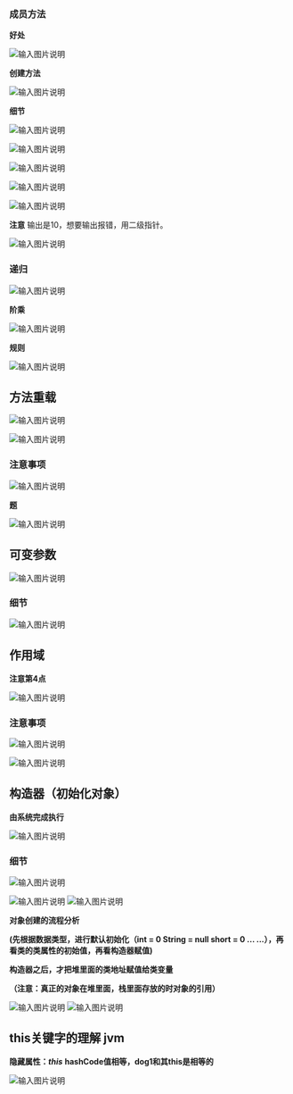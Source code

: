 ### 成员方法
**好处**

![输入图片说明](/imgs/2024-07-11/4ifPEBtDmsbtfHsF.png)

**创建方法**

![输入图片说明](/imgs/2024-07-11/OCr33gKSlC6XOCfZ.png)

**细节**

![输入图片说明](/imgs/2024-07-11/jdHDjnB0XoOLbp4U.png)

![输入图片说明](/imgs/2024-07-11/l3wEye27hmhVW7te.png)

![输入图片说明](/imgs/2024-07-11/I2dG9Fywhk1UTnYA.png)

![输入图片说明](/imgs/2024-07-11/A9nruyZUbL7xn9Pr.png)

![输入图片说明](/imgs/2024-07-11/pYZzeLXYWPcvXVtq.png)

**注意**
输出是10，想要输出报错，用二级指针。

![输入图片说明](/imgs/2024-07-11/sIeLRKChGz2RYiwk.png)

### 递归

![输入图片说明](/imgs/2024-07-11/XEEreabhPUFqZdvI.png)

**阶乘**

![输入图片说明](/imgs/2024-07-11/owZ0Apb9oxojkjWR.png)

**规则**

![输入图片说明](/imgs/2024-07-11/5xZs0OWYs5xUmlRX.png)

## 方法重载
![输入图片说明](/imgs/2024-07-11/fa6rnPgBpMKP8HD9.png)

![输入图片说明](/imgs/2024-07-11/TKDvi4XncSA9C6Kb.png)

### 注意事项
 
![输入图片说明](/imgs/2024-07-11/WXCkzuJOLVwZHts4.png)

**题**

![输入图片说明](/imgs/2024-07-11/XC7jIOfrnQ3wbMHL.png)

## 可变参数

![输入图片说明](/imgs/2024-07-11/1193kbp58K7FQuP8.png)

### 细节

![输入图片说明](/imgs/2024-07-11/MMJOZEgCWgY0OY1Y.png)

## 作用域
**注意第4点**

![输入图片说明](/imgs/2024-07-11/5VeccDqACxGcEQ9a.png)

### 注意事项

![输入图片说明](/imgs/2024-07-11/60GMXy0qcphg46xS.png)

![输入图片说明](/imgs/2024-07-11/rnOMOdB2QNdPwWnw.png)

## 构造器（初始化对象）
**由系统完成执行**

![输入图片说明](/imgs/2024-07-11/o5OW39Ypi0TzLkEM.png)

### 细节
![输入图片说明](/imgs/2024-07-11/g8pIKJ4dx59CjQai.png)

![输入图片说明](/imgs/2024-07-11/89cavQ1JdPeH5hMc.png)
![输入图片说明](/imgs/2024-07-11/0ioiUv5t1ajcfsxt.png)

**对象创建的流程分析**

**(先根据数据类型，进行默认初始化（int = 0 String = null short = 0 ... ...），再看类的类属性的初始值，再看构造器赋值)**

**构造器之后，才把堆里面的类地址赋值给类变量**

**（注意：真正的对象在堆里面，栈里面存放的时对象的引用）**

![输入图片说明](/imgs/2024-07-11/IZeZAtlP6pxrnh3o.png)
![输入图片说明](/imgs/2024-07-11/c1pj1TY4IET2p7gd.png)

## this关键字的理解 jvm
**隐藏属性：*this***
**hashCode值相等，dog1和其this是相等的**

![输入图片说明](/imgs/2024-07-11/le3zA3fs6rKhNxfi.png)







<!--stackedit_data:
eyJoaXN0b3J5IjpbMjA4NTE0MDQyLC05NzkwNDE1MCwzNzgzND
IzNzQsLTM1NDM4MDAsNzYwMzE2NDA4LDExNTI5OTc3NDIsOTkx
NDQyNjI1LDk1MjUzODg4NywtMjA2NzUwMzY5NCwtMTk4MzM0OT
UzMywtMTk0MTY3MDY4NiwtOTAyMTI1NzQ2LC05NDMyNTY5NTks
LTYzMTY3NzQ4NSwyMTExODgxOTczLDE0ODc0MTEzNDAsOTQzMz
k5NTQzLC0xNTI0MzEwMjQ1LC0xNjYwODU1MTUyLC0yNjYzODc3
XX0=
-->